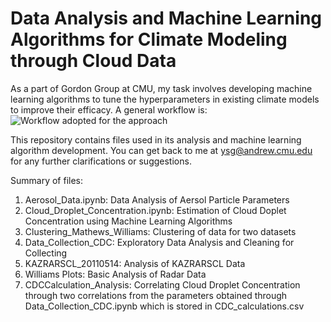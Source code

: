 # Data Analysis and Machine Learning Algorithms for Climate Modeling through Cloud Data
As a part of Gordon Group at CMU, my task involves developing machine learning algorithms to tune the hyperparameters in existing climate models to improve their efficacy.
A general workflow is:
![Workflow adopted for the approach](https://github.com/yashgokhale/Masters-Project/blob/master/workflow.PNG)

This repository contains files used in its analysis and machine learning algorithm development. You can get back to me at ysg@andrew.cmu.edu for any further clarifications or suggestions.

Summary of files:
1. Aerosol_Data.ipynb: Data Analysis of Aersol Particle Parameters
2. Cloud_Droplet_Concentration.ipynb: Estimation of Cloud Doplet Concentration using Machine Learning Algorithms
3. Clustering_Mathews_Williams: Clustering of data for two datasets
4. Data_Collection_CDC: Exploratory Data Analysis and Cleaning for Collecting
5. KAZRARSCL_20110514: Analysis of KAZRARSCL Data
6. Williams Plots: Basic Analysis of Radar Data 
7. CDCCalculation_Analysis: Correlating Cloud Droplet Concentration through two correlations from the parameters obtained through Data_Collection_CDC.ipynb which is stored in CDC_calculations.csv
